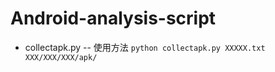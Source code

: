 # Android-analysis-script
- collectapk.py
-- 使用方法
`python collectapk.py XXXXX.txt   XXX/XXX/XXX/apk/`
